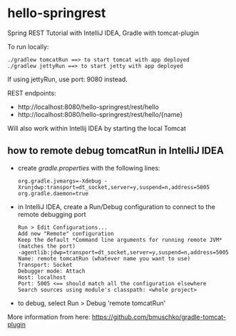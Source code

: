 # hello-springrest

Spring REST Tutorial with IntelliJ IDEA, Gradle with tomcat-plugin

To run locally:

    ./gradlew tomcatRun ==> to start tomcat with app deployed
    ./gradlew jettyRun ==> to start jetty with app deployed

If using jettyRun, use port: 9080 instead.

REST endpoints:

* http://localhost:8080/hello-springrest/rest/hello
* http://localhost:8080/hello-springrest/rest/hello/{name}

Will also work within Intellij IDEA by starting the local Tomcat

## how to remote debug tomcatRun in IntelliJ IDEA

*	create *gradle.properties* with the following lines:

		org.gradle.jvmargs=-Xdebug -Xrunjdwp:transport=dt_socket,server=y,suspend=n,address=5005
		org.gradle.daemon=true

*	in IntelliJ IDEA, create a Run/Debug configuration to connect to the remote debugging port

		Run > Edit Configurations...
		Add new "Remote" configuration
		Keep the default *Command line arguments for running remote JVM* (matches the port)
		-agentlib:jdwp=transport=dt_socket,server=y,suspend=n,address=5005
		Name: remote tomcatRun (whatever name you want to use)
		Transport: Socket
		Debugger mode: Attach
		Host: localhost
		Port: 5005 <== should match all the configuration elsewhere
		Search sources using module's classpath: <whole project>
	
*	to debug, select Run > Debug 'remote tomcatRun'	
	
More information from here: https://github.com/bmuschko/gradle-tomcat-plugin
	